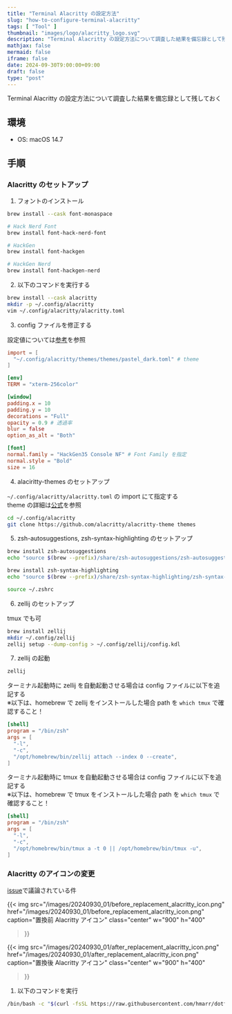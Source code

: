```yaml
---
title: "Terminal Alacritty の設定方法"
slug: "how-to-configure-terminal-alacritty"
tags: [ "Tool" ]
thumbnail: "images/logo/alacritty_logo.svg"
description: "Terminal Alacritty の設定方法について調査した結果を備忘録として残しておく"
mathjax: false
mermaid: false
iframe: false
date: 2024-09-30T9:00:00+09:00
draft: false
type: "post"
---
```


Terminal Alacritty の設定方法について調査した結果を備忘録として残しておく

## 環境

* OS: macOS 14.7

## 手順

### Alacritty のセットアップ

1. フォントのインストール

```bash
brew install --cask font-monaspace

# Hack Nerd Font
brew install font-hack-nerd-font

# HackGen
brew install font-hackgen

# HackGen Nerd
brew install font-hackgen-nerd
```

2. 以下のコマンドを実行する

```bash
brew install --cask alacritty
mkdir -p ~/.config/alacritty
vim ~/.config/alacritty/alacritty.toml
```

3. config ファイルを修正する

設定値については[参考](https://alacritty.org/config-alacritty.html)を参照

```bash:~/.config/alacritty/alacritty.toml
import = [
  "~/.config/alacritty/themes/themes/pastel_dark.toml" # theme
]

[env]
TERM = "xterm-256color"

[window]
padding.x = 10
padding.y = 10
decorations = "Full"
opacity = 0.9 # 透過率
blur = false
option_as_alt = "Both"

[font]
normal.family = "HackGen35 Console NF" # Font Family を指定
normal.style = "Bold"
size = 16
```

4. alaciritty-themes のセットアップ

`~/.config/alacritty/alacritty.toml` の import にて指定する  
theme の詳細は[公式](https://github.com/alacritty/alacritty-theme)を参照

```bash
cd ~/.config/alacritty
git clone https://github.com/alacritty/alacritty-theme themes
```

5. zsh-autosuggestions, zsh-syntax-highlighting のセットアップ

```bash
brew install zsh-autosuggestions
echo "source $(brew --prefix)/share/zsh-autosuggestions/zsh-autosuggestions.zsh" >> ~/.zshrc

brew install zsh-syntax-highlighting
echo "source $(brew --prefix)/share/zsh-syntax-highlighting/zsh-syntax-highlighting.zsh" >> ~/.zshrc

source ~/.zshrc
```

6. zellij のセットアップ

tmux でも可

```bash
brew install zellij
mkdir ~/.config/zellij
zellij setup --dump-config > ~/.config/zellij/config.kdl
```

7. zellij の起動

```bash
zellij
```

ターミナル起動時に zellij を自動起動させる場合は config ファイルに以下を追記する  
※以下は、homebrew で zellij をインストールした場合 path を `which tmux` で確認すること！

```bash:~/.config/alacritty/alacritty.toml
[shell]
program = "/bin/zsh"
args = [
  "-l",
  "-c",
  "/opt/homebrew/bin/zellij attach --index 0 --create",
]
```

ターミナル起動時に tmux を自動起動させる場合は config ファイルに以下を追記する  
※以下は、homebrew で tmux をインストールした場合 path を `which tmux` で確認すること！

```bash:~/.config/alacritty/alacritty.toml
[shell]
program = "/bin/zsh"
args = [
  "-l",
  "-c",
  "/opt/homebrew/bin/tmux a -t 0 || /opt/homebrew/bin/tmux -u",
]
```

### Alacritty のアイコンの変更

[issue](https://github.com/alacritty/alacritty/issues/3926)で議論されている件

{{<
  img
    src="/images/20240930_01/before_replacement_alacritty_icon.png"
    href="/images/20240930_01/before_replacement_alacritty_icon.png"
    caption="置換前 Alacritty アイコン"
    class="center"
    w="900"
    h="400"
>}}

{{<
  img
    src="/images/20240930_01/after_replacement_alacritty_icon.png"
    href="/images/20240930_01/after_replacement_alacritty_icon.png"
    caption="置換後 Alacritty アイコン"
    class="center"
    w="900"
    h="400"
>}}

1. 以下のコマンドを実行

```bash
/bin/bash -c "$(curl -fsSL https://raw.githubusercontent.com/hmarr/dotfiles/refs/heads/main/bin/update-alacritty-icon.sh)"
```
